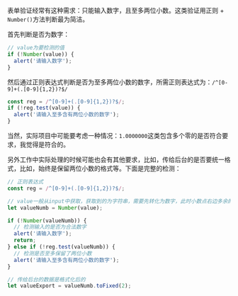 表单验证经常有这种需求：只能输入数字，且至多两位小数。这类验证用正则 + `Number()`方法判断最为简洁。

首先判断是否为数字：

```js
// value为要检测的值
if (!Number(value)) {
  alert('请输入数字');
}
```

然后通过正则表达式判断是否为至多两位小数的数字，所需正则表达式为：`/^[0-9]+(.[0-9]{1,2})?$/`

```js
const reg = /^[0-9]+(.[0-9]{1,2})?$/;
if (!reg.test(value)) {
  alert('请输入至多含有两位小数的数字');
}
```

当然，实际项目中可能要考虑一种情况：`1.0000000`这类包含多个零的是否符合要求，我觉得是符合的。

另外工作中实际处理的时候可能也会有其他要求，比如，传给后台的是否要统一格式，比如，始终是保留两位小数的格式等。下面是完整的检测：

```js
// 正则表达式
const reg = /^[0-9]+(.[0-9]{1,2})?$/;

// value一般从input中获取，获取到的为字符串，需要先转化为数字，此时小数点右边多余的0会删掉
let valueNumb = Number(value);

if (!Number(valueNumb)) {
  // 检测输入的是否为合法数字
  alert('请输入数字');
  return;
} else if (!reg.test(valueNumb)) {
  // 检测是否至多保留了两位小数
  alert('请输入至多含有两位小数的数字');
}

// 传给后台的数据是格式化后的
let valueExport = valueNumb.toFixed(2);
```
